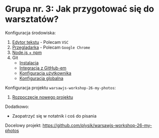 # Grupa nr. 3: Jak przygotować się do warsztatów?

Konfiguracja środowiska:

1. [Edytor tekstu](/workshop-setup/partials/edytor-tekstu.html) - Polecam `VSC`
2. [Przeglądarka](/workshop-setup/partials/przegladarka.html) - Polecam `Google Chrome`
3. [Node.js + npm](/workshop-setup/partials/node+npm.html)
4. Git
    + [Instalacja](/workshop-setup/partials/git-instalacja.html)
    + [Integracja z GitHub-em](/workshop-setup/partials/git-integracja-z-github.html)
    + [Konfiguracja użytkownika](/workshop-setup/partials/git-konfiguracja-uzytkownika.html)
    + [Konfiguracja globalna](/workshop-setup/partials/git-konfiguracja-globalna.html)

Konfiguracja projektu `warsawjs-workshop-26-my-photos`:

1. [Rozpoczęcie nowego projektu](/workshop-setup/partials/stworz-projekt.html)

Dodatkowo:

* Zaopatrzyć się w notatnik i coś do pisania

Docelowy projekt:
<https://github.com/plysik/warsawjs-workshop-26-my-photos>
